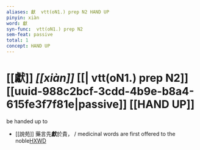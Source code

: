 ```yaml
---
aliases: 獻  vtt(oN1.) prep N2 HAND UP
pinyin: xiàn
word: 獻
syn-func:  vtt(oN1.) prep N2
sem-feat: passive
total: 1
concept: HAND UP 
---
```

# [[獻]] *[[xiàn]]*  [[| vtt(oN1.) prep N2]] [[uuid-988c2bcf-3cdd-4b9e-b8a4-615fe3f7f81e|passive]] [[HAND UP]]
be handed up to
 - [[說苑]] 藥言先**獻**於貴， / medicinal words are first offered to the noble[HXWD](https://hxwd.org/textview.html?location=CH1a0907_CHANT_001-33a.12)